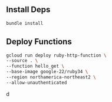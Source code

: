 ## Install Deps

```sh
bundle install
```

## Deploy Functions

```sh
gcloud run deploy ruby-http-function \
--source . \
--function hello_get \
--base-image google-22/ruby34 \
--region northamerica-northeast2 \
--allow-unauthenticated
```

d